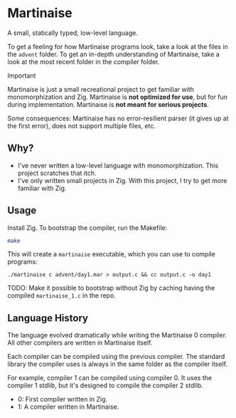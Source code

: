 # Martinaise

A small, statically typed, low-level language.

To get a feeling for how Martinaise programs look, take a look at the files in the `advent` folder.
To get an in-depth understanding of Martinaise, take a look at the most recent folder in the compiler folder.

> [!IMPORTANT]
> Martinaise is just a small recreational project to get familiar with monomorphization and Zig.
> Martinaise is **not optimized for use**, but for fun during implementation.
> Martinaise is **not meant for serious projects**.
>
> Some consequences:
> Martinaise has no error-resilient parser (it gives up at the first error), does not support multiple files, etc.

## Why?

- I've never written a low-level language with monomorphization.
  This project scratches that itch.
- I've only written small projects in Zig.
  With this project, I try to get more familiar with Zig.

## Usage

Install Zig.
To bootstrap the compiler, run the Makefile:

```bash
make
```

This will create a `martinaise` executable, which you can use to compile programs:

```
./martinaise c advent/day1.mar > output.c && cc output.c -o day1
```

TODO: Make it possible to bootstrap without Zig by caching having the compiled `martinaise_1.c` in the repo.

## Language History

The language evolved dramatically while writing the Martinaise 0 compiler.
All other compilers are written in Martinaise itself.

Each compiler can be compiled using the previous compiler.
The standard library the compiler uses is always in the same folder as the compiler itself.

For example, compiler 1 can be compiled using compiler 0.
It uses the compiler 1 stdlib, but it's designed to compile the compiler 2 stdlib.

- 0: First compiler written in Zig.
- 1: A compiler written in Martinaise.
